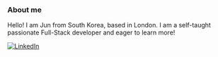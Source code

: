 ### About me
Hello! I am Jun from South Korea, based in London.
I am a self-taught passionate Full-Stack developer and eager to learn more!

[![LinkedIn](https://img.shields.io/badge/LinkedIn-Jun%20Young%20Park-blue?style=flat&logo=linkedin)](https://www.linkedin.com/in/jun-young-park-220bb4229/)

<!--
**Jun0613-spec/Jun0613-spec** is a ✨ _special_ ✨ repository because its `README.md` (this file) appears on your GitHub profile.

Here are some ideas to get you started:

- 🔭 I’m currently working on ...
- 🌱 I’m currently learning ...
- 👯 I’m looking to collaborate on ...
- 🤔 I’m looking for help with ...
- 💬 Ask me about ...
- 📫 How to reach me: ...
- 😄 Pronouns: ...
- ⚡ Fun fact: ...
-->
